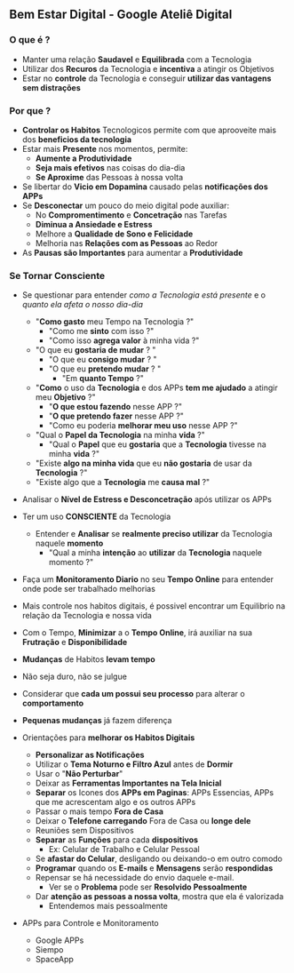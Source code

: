 ## Bem Estar Digital - Google Ateliê Digital

### O que é ?
  - Manter uma relação **Saudavel** e **Equilibrada** com a Tecnologia
  - Utilizar dos **Recuros** da Tecnologia e **incentiva** a atingir os Objetivos
  - Estar no **controle** da Tecnologia e conseguir **utilizar das vantagens sem distrações**

### Por que ?

- **Controlar os Habitos** Tecnologicos permite com que aprooveite mais dos **beneficios da tecnologia**
- Estar mais **Presente** nos momentos, permite:
  - **Aumente a Produtividade**
  - **Seja mais efetivos** nas coisas do dia-dia
  - **Se Aproxime** das Pessoas à nossa volta
- Se libertar do **Vicio em Dopamina** causado pelas **notificações dos APPs**
- Se **Desconectar** um pouco do meio digital pode auxiliar:
  - No **Compromentimento** e **Concetração** nas Tarefas
  - **Diminua a Ansiedade e Estress**
  - Melhore a **Qualidade de Sono e Felicidade**
  - Melhoria nas **Relações com as Pessoas** ao Redor
- As **Pausas são Importantes** para aumentar a **Produtividade**


### Se Tornar Consciente

- Se questionar para entender *como a Tecnologia está presente* e o *quanto ela afeta o nosso dia-dia*
  - "**Como gasto** meu Tempo na Tecnologia ?"
    - "Como me **sinto** com isso ?"
    - "Como isso **agrega valor** à minha vida ?"
  - "O que eu **gostaria de mudar** ? "
    - "O que eu **consigo mudar** ? "
    - "O que eu **pretendo mudar** ? "
      - "Em **quanto Tempo** ?"
  - "**Como** o uso da **Tecnologia** e dos APPs **tem me ajudado** a atingir meu **Objetivo** ?"
    - "**O que estou fazendo** nesse APP ?"
    - "**O que pretendo fazer** nesse APP ?"
    - "Como eu poderia **melhorar meu uso** nesse APP ?"
  - "Qual o **Papel da Tecnologia** na minha **vida** ?"
    - "Qual o **Papel** que eu **gostaria** que a **Tecnologia** tivesse na minha **vida** ?"
  - "Existe **algo na minha vida** que eu **não gostaria** de usar da **Tecnologia** ?"
  - "Existe algo que a **Tecnologia** me **causa mal** ?"

- Analisar o **Nível de Estress e Desconcetração** após utilizar os APPs
- Ter um uso **CONSCIENTE** da Tecnologia
  - Entender e **Analisar** se **realmente preciso utilizar** da Tecnologia naquele **momento**
    - "Qual a minha **intenção** ao **utilizar** da **Tecnologia** naquele momento ?"
- Faça um **Monitoramento Diario** no seu **Tempo Online** para entender onde pode ser trabalhado melhorias
- Mais controle nos habitos digitais, é possivel encontrar um Equilibrio na relação da Tecnologia e nossa vida

- Com o Tempo, **Minimizar** a o **Tempo Online**, irá auxiliar na sua **Frutração** e **Disponibilidade**
- **Mudanças** de Habitos **levam tempo**
- Não seja duro, não se julgue
- Considerar que **cada um possui seu processo** para alterar o **comportamento**
- **Pequenas mudanças** já fazem diferença

- Orientações para **melhorar os Habitos Digitais**
  - **Personalizar as Notificações**
  - Utilizar o **Tema Noturno e Filtro Azul** antes de **Dormir**
  - Usar o "**Não Perturbar**"
  - Deixar as **Ferramentas Importantes na Tela Inicial**
  - **Separar** os Icones dos **APPs em Paginas**: APPs Essencias, APPs que me acrescentam algo e os outros APPs
  - Passar o mais tempo **Fora de Casa**
  - Deixar o **Telefone carregando** Fora de Casa ou **longe dele**
  - Reuniões sem Dispositivos
  - **Separar** as **Funções** para cada **dispositivos**
    - Ex: Celular de Trabalho e Celular Pessoal
  - Se **afastar do Celular**, desligando ou deixando-o em outro comodo
  - **Programar** quando os **E-mails** e **Mensagens** serão **respondidas**
  - Repensar se há necessidade do envio daquele e-mail.
    - Ver se o **Problema** pode ser **Resolvido Pessoalmente**
  - Dar **atenção as pessoas a nossa volta**, mostra que ela é valorizada
    - Entendemos mais pessoalmente

- APPs para Controle e Monitoramento
  - Google APPs
  - Siempo
  - SpaceApp
